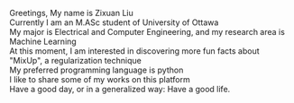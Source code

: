 Greetings, My name is Zixuan Liu \
Currently I am an M.ASc student of University of Ottawa\
My major is Electrical and Computer Engineering, and my research area is Machine Learning\
At this moment, I am interested in discovering more fun facts about "MixUp", a regularization technique\
My preferred programming language is python\
I like to share some of my works on this platform\
Have a good day, or in a generalized way: Have a good life.
